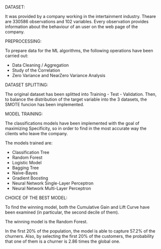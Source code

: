 
DATASET:

It was provided by a company working in the intertainment industry.
Theare are 330586 observations and 102 variables.
Every observation provides information about the behaviour of an user on the web page of the company.


PREPROCESSING:

To prepare data for the ML algorithms, the following operations have been carried out:
- Data Cleaning / Aggregation
- Study of the Correlation 
- Zero Variance and NearZero Variance Analysis


DATASET SPLITTING:

The original dataset has been splitted into Training - Test - Validation.
Then, to balance the distribution of the target variable into the 3 datasets, the SMOTE funcion has been implemented.


MODEL TRAINING:

The classifications models have been implemented with the goal of maximizing Specificity, so in order to find in the most accurate way the clients 
who leave the company.

The models trained are: 
- Classification Tree
- Random Forest
- Logistic Model 
- Bagging Tree
- Naive-Bayes
- Gradient Boosting
- Neural Network Single-Layer Perceptron
- Neural Network Multi-Layer Perceptron


CHOICE OF THE BEST MODEL:

To find the winning model, both the Cumulative Gain and Lift Curve have been examined (in particular, the second decile of them).

The winning model is the Random Forest.

In the first 20% of the population, the model is able to capture 57.2% of the churners.
Also, by selecting the first 20% of the customers, the probability that one of them is a churner is 2.86 times the global one.

